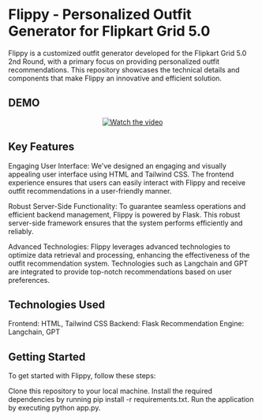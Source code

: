 # Flippy - Personalized Outfit Generator for Flipkart Grid 5.0
Flippy is a customized outfit generator developed for the Flipkart Grid 5.0 2nd Round, with a primary focus on providing personalized outfit recommendations. This repository showcases the technical details and components that make Flippy an innovative and efficient solution.

## DEMO
<p align="center">
  <a href="https://www.youtube.com/watch?v=fMFYZMQOURs">
    <img src="https://img.youtube.com/vi/fMFYZMQOURs/hqdefault.jpg" alt="Watch the video">
  </a>
</p>

## Key Features
Engaging User Interface: We've designed an engaging and visually appealing user interface using HTML and Tailwind CSS. The frontend experience ensures that users can easily interact with Flippy and receive outfit recommendations in a user-friendly manner.

Robust Server-Side Functionality: To guarantee seamless operations and efficient backend management, Flippy is powered by Flask. This robust server-side framework ensures that the system performs efficiently and reliably.

Advanced Technologies: Flippy leverages advanced technologies to optimize data retrieval and processing, enhancing the effectiveness of the outfit recommendation system. Technologies such as Langchain and GPT are integrated to provide top-notch recommendations based on user preferences.

## Technologies Used
Frontend: HTML, Tailwind CSS 
Backend: Flask
Recommendation Engine: Langchain, GPT

## Getting Started
To get started with Flippy, follow these steps:

Clone this repository to your local machine.
Install the required dependencies by running pip install -r requirements.txt.
Run the application by executing python app.py.
